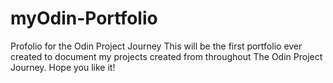 # myOdin-Portfolio
Profolio for the Odin Project Journey
    This will be the first portfolio ever created to document my projects created from throughout The Odin Project Journey. Hope you like it!
